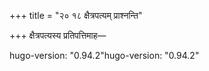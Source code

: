 +++
title = "२० १८ क्षैत्रपत्यम् प्राश्नन्ति"

+++
क्षैत्रपत्यस्य प्रतिपत्तिमाह—

hugo-version: "0.94.2"hugo-version: "0.94.2"